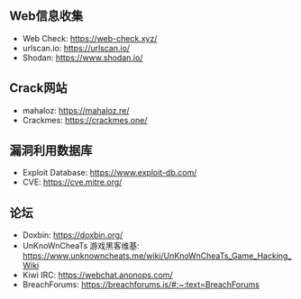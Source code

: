 ## Web信息收集

- Web Check: https://web-check.xyz/
- urlscan.io: https://urlscan.io/
- Shodan: https://www.shodan.io/

## Crack网站

- mahaloz: https://mahaloz.re/
- Crackmes: https://crackmes.one/

## 漏洞利用数据库

- Exploit Database: https://www.exploit-db.com/
- CVE: https://cve.mitre.org/

## 论坛

- Doxbin: https://doxbin.org/
- UnKnoWnCheaTs 游戏黑客维基: https://www.unknowncheats.me/wiki/UnKnoWnCheaTs_Game_Hacking_Wiki
- Kiwi IRC: https://webchat.anonops.com/
- BreachForums: https://breachforums.is/#:~:text=BreachForums